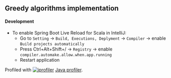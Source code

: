 ## Greedy algorithms implementation

#### Development
* To enable Spring Boot Live Reload for Scala in IntelliJ:
  * Go to `Setting` -> `Build, Executions, Deplyment` -> `Compiler` -> enable `Build projects automatically`
  * Press Ctrl+Alt+Shift+/ -> `Registry` -> enable `compiler.automake.allow.when.app.running`
  * Restart application

Profiled with [![jprofiler](https://www.ej-technologies.com/images/product_banners/jprofiler_medium.png)](https://www.ej-technologies.com/products/jprofiler/overview.html) [Java profiler](https://www.ej-technologies.com/images/product_banners/jprofiler_medium.png).
